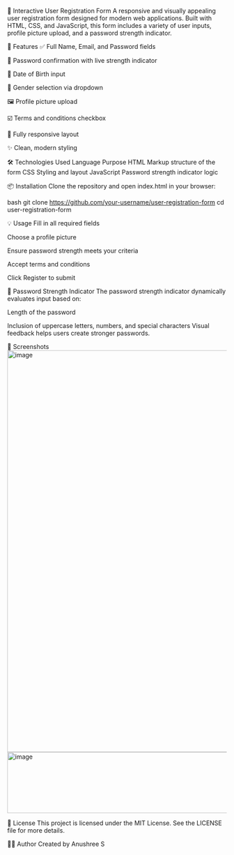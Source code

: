 📝 Interactive User Registration Form
A responsive and visually appealing user registration form designed for modern web applications. Built with HTML, CSS, and JavaScript, this form includes a variety of user inputs, profile picture upload, and a password strength indicator.

🚀 Features
✅ Full Name, Email, and Password fields

🔁 Password confirmation with live strength indicator

📅 Date of Birth input

🚻 Gender selection via dropdown

🖼️ Profile picture upload

☑️ Terms and conditions checkbox

📱 Fully responsive layout

✨ Clean, modern styling

🛠️ Technologies Used
Language	Purpose
HTML	Markup structure of the form
CSS	Styling and layout
JavaScript	Password strength indicator logic

📦 Installation
Clone the repository and open index.html in your browser:

bash
git clone https://github.com/your-username/user-registration-form
cd user-registration-form

💡 Usage
Fill in all required fields

Choose a profile picture

Ensure password strength meets your criteria

Accept terms and conditions

Click Register to submit

🧠 Password Strength Indicator
The password strength indicator dynamically evaluates input based on:

Length of the password

Inclusion of uppercase letters, numbers, and special characters Visual feedback helps users create stronger passwords.

📸 Screenshots
<img width="622" height="921" alt="image" src="https://github.com/user-attachments/assets/4294f8d1-ef69-451e-9af1-a15dbfbca771" />
<img width="602" height="140" alt="image" src="https://github.com/user-attachments/assets/936807e7-8422-4b98-ae4a-59350da61803" />


📄 License
This project is licensed under the MIT License. See the LICENSE file for more details.

🙋‍♂️ Author
Created by Anushree S

